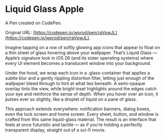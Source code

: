 # Liquid Glass Apple

A Pen created on CodePen.

Original URL: [https://codepen.io/wprod/pen/raVpwJL](https://codepen.io/wprod/pen/raVpwJL).

Imagine tapping on a row of softly glowing app icons that appear to float on a thin sheet of glass hovering above your wallpaper. That’s Liquid Glass — Apple’s signature look in iOS 26 (and its sister operating systems) where every UI element becomes a translucent window into your background.

Under the hood, we wrap each icon in a .glass-container that applies a subtle blur and a gently rippling distortion filter, letting just enough of the wallpaper bleed through to hint at what lies beneath. A semi-opaque overlay tints the view, while bright inset highlights around the edges catch your eye and reinforce the sense of depth. When you hover over an icon, it pulses ever so slightly, like a droplet of liquid on a pane of glass.

This approach extends everywhere: notification banners, dialog boxes, even the lock screen and home screen. Every sheet, button, and window is crafted from this same liquid-glass material. The result is an interface that feels at once futuristic and tactile — as if you’re holding a perfectly transparent display, straight out of a sci-fi movie.